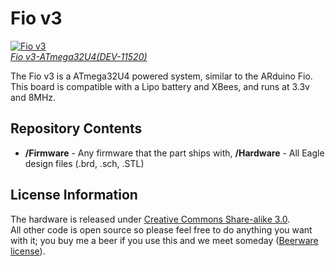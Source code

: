 Fio v3
======

[![Fio v3](https://dlnmh9ip6v2uc.cloudfront.net//images/products/1/1/5/2/0/11017-01.jpg)  
*Fio v3-ATmega32U4(DEV-11520)*](https://www.sparkfun.com/products/11520)

The Fio v3 is a ATmega32U4 powered system, similar to the ARduino Fio. This board is compatible with a Lipo battery and XBees, and 
runs at 3.3v and 8MHz. 

Repository Contents
-------------------
* **/Firmware** - Any firmware that the part ships with, 
 **/Hardware** - All Eagle design files (.brd, .sch, .STL)
 
 License Information
-------------------
The hardware is released under [Creative Commons Share-alike 3.0](http://creativecommons.org/licenses/by-sa/3.0/).  
All other code is open source so please feel free to do anything you want with it; you buy me a beer if you use this and we meet someday ([Beerware license](http://en.wikipedia.org/wiki/Beerware)).
